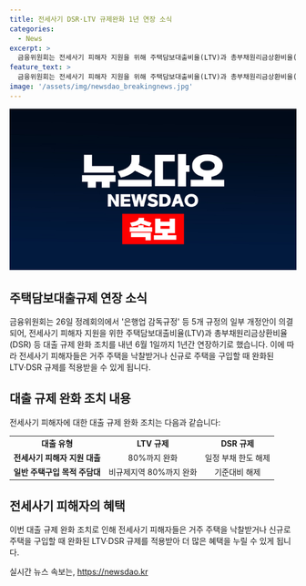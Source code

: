```yaml
---
title: 전세사기 DSR·LTV 규제완화 1년 연장 소식
categories:
  - News
excerpt: >
  금융위원회는 전세사기 피해자 지원을 위해 주택담보대출비율(LTV)과 총부채원리금상환비율(DSR) 대출 규제 완화 조치를 내년 6월 1일까지 1년간 연장한다. 이로써 전세사기 피해자들은 거주 주택을 낙찰받거나 신규로 주택을 구입할 때 완화된 LTV·DSR 규제를 적용받을 수 있으며, 일반 주택구입 목적 주담대의 경우 비규제지역에 한해 LTV 규제가 80%까지 완화된다.
feature_text: >
  금융위원회는 전세사기 피해자 지원을 위해 주택담보대출비율(LTV)과 총부채원리금상환비율(DSR) 대출 규제 완화 조치를 내년 6월 1일까지 1년간 연장한다. 이로써 전세사기 피해자들은 거주 주택을 낙찰받거나 신규로 주택을 구입할 때 완화된 LTV·DSR 규제를 적용받을 수 있으며, 일반 주택구입 목적 주담대의 경우 비규제지역에 한해 LTV 규제가 80%까지 완화된다.
image: '/assets/img/newsdao_breakingnews.jpg'
---
```


<p><img src="/assets/img/newsdao_breakingnews.jpg" alt="pcversion 속보" /></p>

<h2 data-ke-size="size26">주택담보대출규제 연장 소식</h2>

<p data-ke-size="size16">금융위원회는 26일 정례회의에서 '은행업 감독규정' 등 5개 규정의 일부 개정안이 의결되어, 전세사기 피해자 지원을 위한 주택담보대출비율(LTV)과 총부채원리금상환비율(DSR) 등 대출 규제 완화 조치를 내년 6월 1일까지 1년간 연장하기로 했습니다. 이에 따라 전세사기 피해자들은 거주 주택을 낙찰받거나 신규로 주택을 구입할 때 완화된 LTV·DSR 규제를 적용받을 수 있게 됩니다.</p>

<h2 data-ke-size="size26">대출 규제 완화 조치 내용</h2>

<p data-ke-size="size16">전세사기 피해자에 대한 대출 규제 완화 조치는 다음과 같습니다:</p>

<table>
  <tr>
    <td style="text-align: center; height: 17px;"><b>대출 유형</b></td>
    <td style="text-align: center; height: 17px;"><b>LTV 규제</b></td>
    <td style="text-align: center; height: 17px;"><b>DSR 규제</b></td>
  </tr>
  <tr>
    <td style="text-align: center; height: 17px;"><b>전세사기 피해자 지원 대출</b></td>
    <td style="text-align: center; height: 17px;">80%까지 완화</td>
    <td style="text-align: center; height: 17px;">일정 부채 한도 해제</td>
  </tr>
  <tr>
    <td style="text-align: center; height: 17px;"><b>일반 주택구입 목적 주담대</b></td>
    <td style="text-align: center; height: 17px;">비규제지역 80%까지 완화</td>
    <td style="text-align: center; height: 17px;">기준대비 해제</td>
  </tr>
</table>

<h2 data-ke-size="size26">전세사기 피해자의 혜택</h2>

<p data-ke-size="size16">이번 대출 규제 완화 조치로 인해 전세사기 피해자들은 거주 주택을 낙찰받거나 신규로 주택을 구입할 때 완화된 LTV·DSR 규제를 적용받아 더 많은 혜택을 누릴 수 있게 됩니다.</p>
실시간 뉴스 속보는, <a href="https://newsdao.kr" rel="dofollow">https://newsdao.kr</a>


